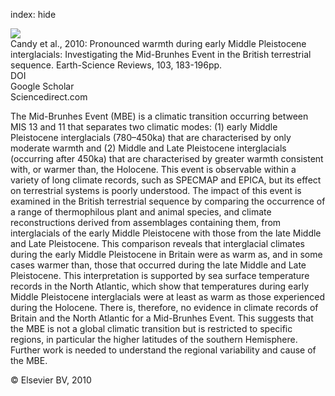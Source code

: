 index: hide

<div class="Citation">
    <div class="Citation-thumb CitationThumb-linked"  data-href="https://doi.org/10.1016/j.earscirev.2010.09.007">
      <img src="https://static.claimspace.cloud/climate-study-static/refs/thumbs/5/Candy_et_al_2010-thumb.png" />
    </div>

  <div class="Citation-body">
    <div class="Citation-text">Candy et al., 2010: Pronounced warmth during early Middle Pleistocene interglacials: Investigating the Mid-Brunhes Event in the British terrestrial sequence. <span class="Article-journal">Earth-Science Reviews, </span><span class="Article-volume">103, </span>183-196pp.</div>
    <div class="Citation-links">
      <div class="CitationLink" data-href="https://doi.org/10.1016/j.earscirev.2010.09.007">
        <div class="CitationLink-icon CitationLink-Doi"></div>
        <div class="CitationLink-text">DOI</div>
      </div>
      <div class="CitationLink" data-href="https://scholar.google.com/scholar?q=10.1016/j.earscirev.2010.09.007">
        <div class="CitationLink-icon CitationLink-Scholar"></div>
        <div class="CitationLink-text">Google Scholar</div>
      </div>
      <div class="CitationLink" data-href="http://www.sciencedirect.com/science/article/pii/S0012825210001194">
        <div class="CitationLink-icon CitationLink-Publisher"></div>
        <div class="CitationLink-text">Sciencedirect.com</div>
      </div>
    </div>
  </div>
</div>

The Mid-Brunhes Event (MBE) is a climatic transition occurring between MIS 13 and 11 that separates two climatic modes: (1) early Middle Pleistocene interglacials (780–450ka) that are characterised by only moderate warmth and (2) Middle and Late Pleistocene interglacials (occurring after 450ka) that are characterised by greater warmth consistent with, or warmer than, the Holocene. This event is observable within a variety of long climate records, such as SPECMAP and EPICA, but its effect on terrestrial systems is poorly understood. The impact of this event is examined in the British terrestrial sequence by comparing the occurrence of a range of thermophilous plant and animal species, and climate reconstructions derived from assemblages containing them, from interglacials of the early Middle Pleistocene with those from the late Middle and Late Pleistocene. This comparison reveals that interglacial climates during the early Middle Pleistocene in Britain were as warm as, and in some cases warmer than, those that occurred during the late Middle and Late Pleistocene. This interpretation is supported by sea surface temperature records in the North Atlantic, which show that temperatures during early Middle Pleistocene interglacials were at least as warm as those experienced during the Holocene. There is, therefore, no evidence in climate records of Britain and the North Atlantic for a Mid-Brunhes Event. This suggests that the MBE is not a global climatic transition but is restricted to specific regions, in particular the higher latitudes of the southern Hemisphere. Further work is needed to understand the regional variability and cause of the MBE.

<div class="Citation-copy">
&copy; Elsevier BV, 2010
</div>